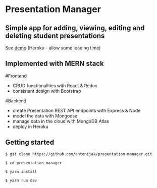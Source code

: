 # Presentation Manager

## Simple app for adding, viewing, editing and deleting student presentations

See [demo](https://presentation-app-integrify.herokuapp.com) 
(Heroku - allow some loading time)

## Implemented with MERN stack

#Frontend
- CRUD functionalities with React & Redux
- consistent design with Bootstrap

#Backend

- create Presentation REST API endpoints with Express & Node
- model the data with Mongoose
- manage data in the cloud with MongoDB Atlas
- deploy in Heroku

## Getting started

`$ git clone https://github.com/antonijak/presentation-manager.git`

`$ cd presentation_manager`

`$ yarn install`

`$ yarn run dev`

